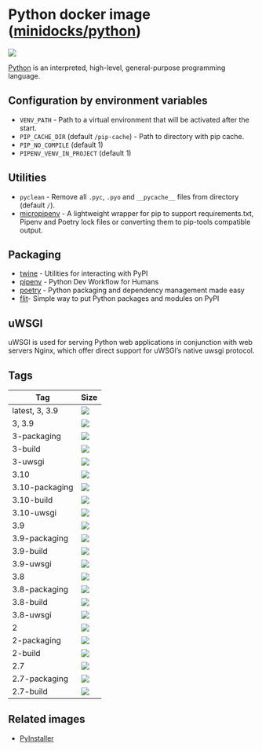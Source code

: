 Python docker image ([minidocks/python](https://hub.docker.com/r/minidocks/python))
===================================================================================

![](https://upload.wikimedia.org/wikipedia/commons/thumb/f/f8/Python_logo_and_wordmark.svg/320px-Python_logo_and_wordmark.svg.png)

[Python](https://www.python.org/) is an interpreted, high-level, general-purpose
programming language.

Configuration by environment variables
--------------------------------------

-   `VENV_PATH` - Path to a virtual environment that will be activated after the
    start.
-   `PIP_CACHE_DIR` (default `/pip-cache`) - Path to directory with pip cache.
-   `PIP_NO_COMPILE` (default 1)
-   `PIPENV_VENV_IN_PROJECT` (default 1)

Utilities
---------

-   `pyclean` - Remove all `.pyc`, `.pyo` and `__pycache__` files from directory
    (default `/`).
-   [micropipenv](https://pypi.org/project/micropipenv/) - A lightweight wrapper
    for pip to support requirements.txt, Pipenv and Poetry lock files or
    converting them to pip-tools compatible output.

Packaging
---------

-   [twine](https://github.com/pypa/twine) - Utilities for interacting with PyPI
-   [pipenv](https://pipenv.pypa.io) - Python Dev Workflow for Humans
-   [poetry](https://python-poetry.org/) - Python packaging and dependency
    management made easy
-   [flit](https://flit.readthedocs.io)- Simple way to put Python packages and
    modules on PyPI

uWSGI
-----

uWSGI is used for serving Python web applications in conjunction with web
servers Nginx, which offer direct support for uWSGI’s native uwsgi protocol.

Tags
----

| Tag            | Size                                                                                                                   |
|----------------|------------------------------------------------------------------------------------------------------------------------|
| latest, 3, 3.9 | ![](https://img.shields.io/docker/image-size/minidocks/python/latest?style=flat-square&logo=docker&label=size)         |
| 3, 3.9         | ![](https://img.shields.io/docker/image-size/minidocks/python/3?style=flat-square&logo=docker&label=size)              |
| 3-packaging    | ![](https://img.shields.io/docker/image-size/minidocks/python/3-packaging?style=flat-square&logo=docker&label=size)    |
| 3-build        | ![](https://img.shields.io/docker/image-size/minidocks/python/3-build?style=flat-square&logo=docker&label=size)        |
| 3-uwsgi        | ![](https://img.shields.io/docker/image-size/minidocks/python/3-uwsgi?style=flat-square&logo=docker&label=size)        |
| 3.10           | ![](https://img.shields.io/docker/image-size/minidocks/python/3.10?style=flat-square&logo=docker&label=size)           |
| 3.10-packaging | ![](https://img.shields.io/docker/image-size/minidocks/python/3.10-packaging?style=flat-square&logo=docker&label=size) |
| 3.10-build     | ![](https://img.shields.io/docker/image-size/minidocks/python/3.10-build?style=flat-square&logo=docker&label=size)     |
| 3.10-uwsgi     | ![](https://img.shields.io/docker/image-size/minidocks/python/3.10-uwsgi?style=flat-square&logo=docker&label=size)     |
| 3.9            | ![](https://img.shields.io/docker/image-size/minidocks/python/3.9?style=flat-square&logo=docker&label=size)            |
| 3.9-packaging  | ![](https://img.shields.io/docker/image-size/minidocks/python/3.9-packaging?style=flat-square&logo=docker&label=size)  |
| 3.9-build      | ![](https://img.shields.io/docker/image-size/minidocks/python/3.9-build?style=flat-square&logo=docker&label=size)      |
| 3.9-uwsgi      | ![](https://img.shields.io/docker/image-size/minidocks/python/3.9-uwsgi?style=flat-square&logo=docker&label=size)      |
| 3.8            | ![](https://img.shields.io/docker/image-size/minidocks/python/3.8?style=flat-square&logo=docker&label=size)            |
| 3.8-packaging  | ![](https://img.shields.io/docker/image-size/minidocks/python/3.8-packaging?style=flat-square&logo=docker&label=size)  |
| 3.8-build      | ![](https://img.shields.io/docker/image-size/minidocks/python/3.8-build?style=flat-square&logo=docker&label=size)      |
| 3.8-uwsgi      | ![](https://img.shields.io/docker/image-size/minidocks/python/3.8-uwsgi?style=flat-square&logo=docker&label=size)      |
| 2              | ![](https://img.shields.io/docker/image-size/minidocks/python/2?style=flat-square&logo=docker&label=size)              |
| 2-packaging    | ![](https://img.shields.io/docker/image-size/minidocks/python/2-packaging?style=flat-square&logo=docker&label=size)    |
| 2-build        | ![](https://img.shields.io/docker/image-size/minidocks/python/2-build?style=flat-square&logo=docker&label=size)        |
| 2.7            | ![](https://img.shields.io/docker/image-size/minidocks/python/2.7?style=flat-square&logo=docker&label=size)            |
| 2.7-packaging  | ![](https://img.shields.io/docker/image-size/minidocks/python/2.7-packaging?style=flat-square&logo=docker&label=size)  |
| 2.7-build      | ![](https://img.shields.io/docker/image-size/minidocks/python/2.7-build?style=flat-square&logo=docker&label=size)      |

Related images
--------------

-   [PyInstaller](https://github.com/minidocks/pyinstaller)
